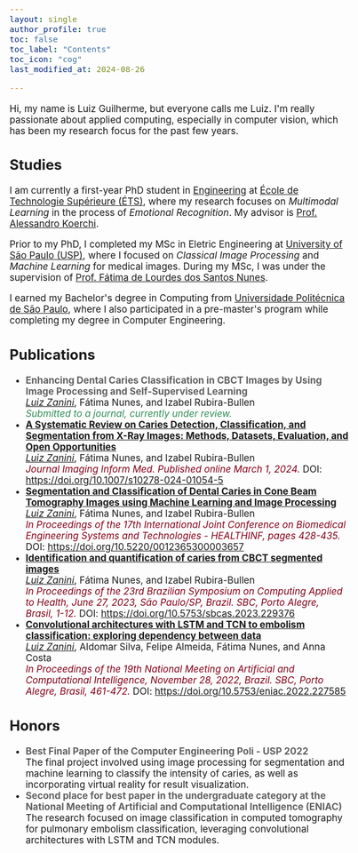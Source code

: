 ```yaml
---
layout: single
author_profile: true
toc: false
toc_label: "Contents"
toc_icon: "cog"
last_modified_at: 2024-08-26

---
```

<style type="text/css">

body{ /* Normal  */
      font-size: 17px;
  }

.author__avatar{
    padding-left:10%;
    padding-right:10%;
}

.author__content{
    text-align: center;

}

.author__avatar img{
    max-width:100%;
}

.author__urls{
    padding-left: 15%;
}

.page__content p {
    margin-top: 1.5em;
    margin-bottom: 1.5em;
}

.page{
    padding-right: 0%;
    font-size: 15px;
}

strong {
    color: #616161;
}
</style>
Hi, my name is Luiz Guilherme, but everyone calls me Luiz. I'm really passionate about applied computing, especially in computer vision, which has been my research focus for the past few years. 

## Studies

I am currently a first-year PhD student in <a href="https://www.etsmtl.ca/">Engineering</a> at <a href="https://www.etsmtl.ca/">École de Technologie Supérieure (ÉTS)</a>, where my research focuses on <em>Multimodal Learning</em> in the process of <em>Emotional Recognition</em>. My advisor is <a href="https://liviamtl.ca/pages/regular-members/koerich-1/">Prof. Alessandro Koerchi</a>.

Prior to my PhD, I completed my MSc in Eletric Engineering at <a href="https://www5.usp.br/">University of São Paulo (USP)</a>, where I focused on <em>Classical Image Processing</em> and <em>Machine Learning</em> for medical images. During my MSc, I was under the supervision of <a href="https://bv.fapesp.br/en/pesquisador/87823/fatima-de-lourdes-dos-santos-nunes-marques/">Prof. Fátima de Lourdes dos Santos Nunes</a>.

I earned my Bachelor's degree in Computing from <a href="https://www.politecnica.usp.br/">Universidade Politécnica de São Paulo</a>, where I also participated in a pre-master's program while completing my degree in Computer Engineering.

<!-- Prior to this, in my MSc work, I proposed [GlueFL](https://arxiv.org/abs/2212.01523), a federated learning framework designed to optimize downstream bandwidth. Even before, I did an internship at [Microsoft Research Asia (MSRA)](https://www.microsoft.com/en-us/research/lab/microsoft-research-asia/), working with [Dr. Yang Chen](https://www.microsoft.com/en-us/research/people/yachen/). We worked on [Forerunner](https://www.microsoft.com/en-us/research/uploads/prod/2021/09/3477132.3483564.pdf), a novel computing framework that leverages speculative execution to accelerate transaction processing on [Ethereum](https://ethereum.org/en/). -->

<!-- I love solving algorithm problems. In past years, I participated in a number of programming contests, such as [ACM ICPC Regional Contest](https://icpc.global/), [IEEEXtreme](https://ieeextreme.org/), and [National Olympiad in Informatics in Province](https://www.noi.cn/). I am also an experienced codeforces [user](https://codeforces.com/profile/TCtower) :). -->

<!-- # Heading
sss -->


## Publications
<ul>
<li>
<strong>Enhancing Dental Caries Classification in CBCT Images by Using Image Processing and Self-Supervised Learning</strong>
<br/><u><em>Luiz Zanini</em></U>, Fátima Nunes, and Izabel Rubira-Bullen
<br/><em style="color:seagreen;">Submitted to a journal, currently under review.</em>
</li>

<li>
<strong><a href="https://pubmed.ncbi.nlm.nih.gov/38429559/">A Systematic Review on Caries Detection, Classification, and Segmentation from X-Ray Images: Methods, Datasets, Evaluation, and Open Opportunities</a></strong>
<br/><u><em>Luiz Zanini</em></U>, Fátima Nunes, and Izabel Rubira-Bullen
<br/><em style="color:#800017;">Journal Imaging Inform Med. Published online March 1, 2024.</em> DOI: <a href="https://doi.org/10.1007/s10278-024-01054-5">https://doi.org/10.1007/s10278-024-01054-5</a>
</li>

<li>
<strong><a href="https://www.scitepress.org/Papers/2024/123653/123653.pdf">Segmentation and Classification of Dental Caries in Cone Beam Tomography Images using Machine Learning and Image Processing</a></strong>
<br/><u><em>Luiz Zanini</em></U>, Fátima Nunes, and Izabel Rubira-Bullen
<br/><em style="color:#800017;">In Proceedings of the 17th International Joint Conference on Biomedical Engineering Systems and Technologies - HEALTHINF, pages 428-435.</em> DOI: <a href="https://doi.org/10.5220/0012365300003657">https://doi.org/10.5220/0012365300003657</a>
</li>

<li>
<strong><a href="https://sol.sbc.org.br/index.php/sbcas/article/view/25272">Identification and quantification of caries from CBCT segmented images</a></strong>
<br/><u><em>Luiz Zanini</em></U>, Fátima Nunes, and Izabel Rubira-Bullen
<br/><em style="color:#800017;">In Proceedings of the 23rd Brazilian Symposium on Computing Applied to Health, June 27, 2023, São Paulo/SP, Brazil. SBC, Porto Alegre, Brasil, 1-12.</em> DOI: <a href="https://doi.org/10.5753/sbcas.2023.229376">https://doi.org/10.5753/sbcas.2023.229376</a>
</li>

<li>
<strong><a href="https://doi.org/10.5753/eniac.2022.227585">Convolutional architectures with LSTM and TCN to embolism classification: exploring dependency between data</a></strong>
<br/><u><em>Luiz Zanini</em></U>, Aldomar Silva, Felipe Almeida, Fátima Nunes, and Anna Costa
<br/><em style="color:#800017;">In Proceedings of the 19th National Meeting on Artificial and Computational Intelligence, November 28, 2022, Brazil. SBC, Porto Alegre, Brasil, 461-472.</em> DOI: <a href="https://doi.org/10.5753/eniac.2022.227585">https://doi.org/10.5753/eniac.2022.227585</a>
</li>
</ul>

## Honors
<ul>
<li>
<strong>Best Final Paper of the Computer Engineering Poli - USP 2022</strong>
<br/>The final project involved using image processing for segmentation and machine learning to classify the intensity of caries, as well as incorporating virtual reality for result visualization.
</li>

<li>
<a><strong>Second place for best paper in the undergraduate category at the National Meeting of Artificial and Computational Intelligence (ENIAC)</strong></a>
<br/>The research focused on image classification in computed tomography for pulmonary embolism classification, leveraging convolutional architectures with LSTM and TCN modules.
</li>
</ul>


